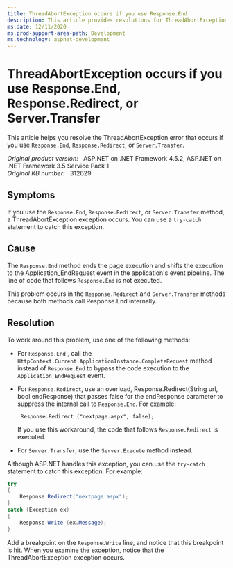 ```yaml
---
title: ThreadAbortException occurs if you use Response.End
description: This article provides resolutions for ThreadAbortException error that occurs if you use Response.End, Response.Redirect, or Server.Transfer.
ms.date: 12/11/2020
ms.prod-support-area-path: Development
ms.technology: aspnet-development
---
```

# ThreadAbortException occurs if you use Response.End, Response.Redirect, or Server.Transfer

This article helps you resolve the ThreadAbortException error that occurs if you use `Response.End`, `Response.Redirect`, or `Server.Transfer`.

_Original product version:_ &nbsp; ASP.NET on .NET Framework 4.5.2, ASP.NET on .NET Framework 3.5 Service Pack 1  
_Original KB number:_ &nbsp; 312629

## Symptoms

If you use the `Response.End`, `Response.Redirect`, or `Server.Transfer` method, a ThreadAbortException exception occurs. You can use a `try-catch` statement to catch this exception.

## Cause

The `Response.End` method ends the page execution and shifts the execution to the Application_EndRequest event in the application's event pipeline. The line of code that follows `Response.End` is not executed.

This problem occurs in the `Response.Redirect` and `Server.Transfer` methods because both methods call Response.End internally.

## Resolution

To work around this problem, use one of the following methods:

- For `Response.End` , call the `HttpContext.Current.ApplicationInstance.CompleteRequest` method instead of `Response.End` to bypass the code execution to the `Application_EndRequest` event.
- For `Response.Redirect`, use an overload, Response.Redirect(String url, bool endResponse) that passes false for the endResponse parameter to suppress the internal call to `Response.End`. For example:

    ```aspx-csharp
     Response.Redirect ("nextpage.aspx", false);
    ```

    If you use this workaround, the code that follows `Response.Redirect` is executed.
- For `Server.Transfer`, use the `Server.Execute` method instead.

Although ASP.NET handles this exception, you can use the `try-catch` statement to catch this exception. For example:

```csharp
try
{
    Response.Redirect("nextpage.aspx");
}
catch (Exception ex)
{
    Response.Write (ex.Message);
}
```

Add a breakpoint on the `Response.Write` line, and notice that this breakpoint is hit. When you examine the exception, notice that the ThreadAbortException exception occurs.
